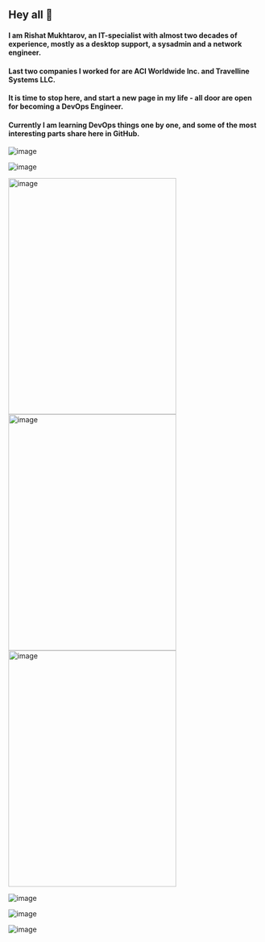 ## Hey all 👋
#### I am Rishat Mukhtarov, an IT-specialist with almost two decades of experience, mostly as a desktop support, a sysadmin and a network engineer.
#### Last two companies I worked for are ACI Worldwide Inc. and Travelline Systems LLC.
#### It is time to stop here, and start a new page in my life - all door are open for becoming a DevOps Engineer.
#### Currently I am learning DevOps things one by one, and some of the most interesting parts share here in GitHub.

![image](https://github.com/user-attachments/assets/9327913d-b8e5-440c-82ac-f05e2966df55)




![image](https://github.com/user-attachments/assets/0d33e102-182c-4753-a9f7-2c2c3691f435)

<img width="332.5" height="469" alt="image" src="https://github.com/user-attachments/assets/aabf4958-519e-4749-9ab9-2be79a33790c" />
<img width="332.5" height="469" alt="image" src="https://github.com/user-attachments/assets/1b3e38d6-effa-4964-ac48-d6cc0912a083" />
<img width="332.5" height="469" alt="image" src="https://github.com/user-attachments/assets/e9b03803-72d3-409c-bc5a-c5ea8af45e63" />

![image](https://github.com/user-attachments/assets/1b3e38d6-effa-4964-ac48-d6cc0912a083)

![image](https://github.com/user-attachments/assets/e9b03803-72d3-409c-bc5a-c5ea8af45e63)

![image](https://github.com/user-attachments/assets/36166dbb-4388-4295-9a78-d96abdaf3449)




<!--
**ritchie229/ritchie229** is a ✨ _special_ ✨ repository because its `README.md` (this file) appears on your GitHub profile.

Here are some ideas to get you started:

- 🔭 I’m currently working on ...
- 🌱 I’m currently learning ...
- 👯 I’m looking to collaborate on ...
- 🤔 I’m looking for help with ...
- 💬 Ask me about ...
- 📫 How to reach me: ...
- 😄 Pronouns: ...
- ⚡ Fun fact: ...
-->
